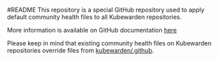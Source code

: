 #README
This repository is a special GitHub repository used to apply default community health files to all Kubewarden repositories.

More information is available on GitHub documentation [here](https://docs.github.com/en/communities/setting-up-your-project-for-healthy-contributions/creating-a-default-community-health-file)

Please keep in mind that existing community health files on Kubewarden repositories override files from [kubewarden/.github](https://github.com/kubewarden/.github).
